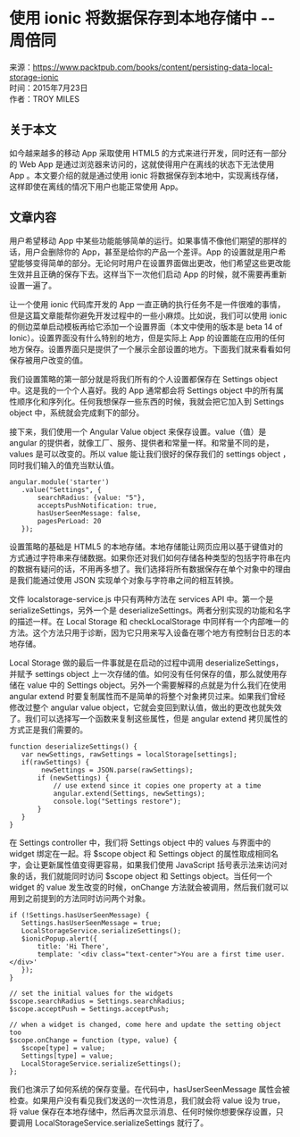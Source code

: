 # 使用 ionic 将数据保存到本地存储中   --   周倍同 
来源：https://www.packtpub.com/books/content/persisting-data-local-storage-ionic  
时间：2015年7月23日  
作者：TROY MILES  

## 关于本文
如今越来越多的移动 App 采取使用 HTML5 的方式来进行开发，同时还有一部分的 Web App 是通过浏览器来访问的，这就使得用户在离线的状态下无法使用 App 。本文要介绍的就是通过使用 ionic 将数据保存到本地中，实现离线存储，这样即使在离线的情况下用户也能正常使用 App。

## 文章内容
用户希望移动 App 中某些功能能够简单的运行。如果事情不像他们期望的那样的话，用户会删除你的 App，甚至是给你的产品一个差评。App 的设置就是用户希望能够变得简单的部分。无论何时用户在设置界面做出更改，他们希望这些更改能生效并且正确的保存下去。这样当下一次他们启动 App 的时候，就不需要再重新设置一遍了。  

让一个使用 ionic 代码库开发的 App 一直正确的执行任务不是一件很难的事情，但是这篇文章能帮你避免开发过程中的一些小麻烦。比如说，我们可以使用 ionic 的侧边菜单启动模板再给它添加一个设置界面（本文中使用的版本是 beta 14 of Ionic）。设置界面没有什么特别的地方，但是实际上 App 的设置能在应用的任何地方保存。设置界面只是提供了一个展示全部设置的地方。下面我们就来看看如何保存被用户改变的值。  

我们设置策略的第一部分就是将我们所有的个人设置都保存在 Settings object 中。这是我的一个个人喜好。我的 App 通常都会将 Settings object 中的所有属性顺序化和序列化。任何我想保存一些东西的时候，我就会把它加入到 Settings object 中，系统就会完成剩下的部分。

接下来，我们使用一个 Angular Value object 来保存设置。value（值）是 angular 的提供者，就像工厂、服务、提供者和常量一样。和常量不同的是，values 是可以改变的。所以 value 能让我们很好的保存我们的 settings object ，同时我们输入的值充当默认值。

```
angular.module('starter')
   .value("Settings", {
       searchRadius: {value: "5"},
       acceptsPushNotification: true,
       hasUserSeenMessage: false,
       pagesPerLoad: 20
   });
```

设置策略的基础是 HTML5 的本地存储。本地存储能让网页应用以基于键值对的方式通过字符串来存储数据。如果你还对我们如何存储各种类型的包括字符串在内的数据有疑问的话，不用再多想了。我们选择将所有数据保存在单个对象中的理由是我们能通过使用 JSON 实现单个对象与字符串之间的相互转换。

文件 localstorage-service.js 中只有两种方法在 services API 中。第一个是 serializeSettings，另外一个是 deserializeSettings。两者分别实现的功能和名字的描述一样。在 Local Storage 和 checkLocalStorage 中同样有一个内部唯一的方法。这个方法只用于诊断，因为它只用来写入设备在哪个地方有控制台日志的本地存储。

Local Storage 做的最后一件事就是在启动的过程中调用 deserializeSettings，并赋予 settings object 上一次存储的值。如何没有任何保存的值，那么就使用存储在 value 中的 Settings object。另外一个需要解释的点就是为什么我们在使用 angular extend 时要复制属性而不是简单的将整个对象拷贝过来。如果我们曾经修改过整个 angular value object，它就会变回到默认值，做出的更改也就失效了。我们可以选择写一个函数来复制这些属性，但是 angular extend 拷贝属性的方式正是我们需要的。

```
function deserializeSettings() {
   var newSettings, rawSettings = localStorage[settings];
   if(rawSettings) {
        newSettings = JSON.parse(rawSettings);
       if (newSettings) {
           // use extend since it copies one property at a time
           angular.extend(Settings, newSettings);
           console.log("Settings restore");
       }
   }
}
```

在 Settings controller 中，我们将 Settings object 中的 values 与界面中的 widget 绑定在一起。将 $scope object 和 Settings object 的属性取成相同名字，会让更新属性值变得更容易，如果我们使用 JavaScript 括号表示法来访问对象的话，我们就能同时访问 $scope object 和 Settings object。当任何一个 widget 的 value 发生改变的时候，onChange 方法就会被调用，然后我们就可以用到之前提到的方法同时访问两个对象。

```
if (!Settings.hasUserSeenMessage) {
   Settings.hasUserSeenMessage = true;
   LocalStorageService.serializeSettings();
   $ionicPopup.alert({
       title: 'Hi There',
       template: '<div class="text-center">You are a first time user.</div>'
   });
}

// set the initial values for the widgets
$scope.searchRadius = Settings.searchRadius;
$scope.acceptPush = Settings.acceptPush;

// when a widget is changed, come here and update the setting object too
$scope.onChange = function (type, value) {
   $scope[type] = value;
   Settings[type] = value;
   LocalStorageService.serializeSettings();
};
```

我们也演示了如何系统的保存变量。在代码中，hasUserSeenMessage 属性会被检查。如果用户没有看见我们发送的一次性消息，我们就会将 value 设为 true，将 value 保存在本地存储中，然后再次显示消息、任何时候你想要保存设置，只要调用 LocalStorageService.serializeSettings 就行了。
